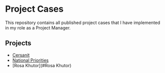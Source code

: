 # Project Cases
This repository contains all published project cases that I have implemented in my role as a Project Manager.

## Projects
* [Cersanit](projects/cersanit.md)
* [National Priorities](#National-Priorities)
* [Rosa Khutor](#Rosa Khutor)
